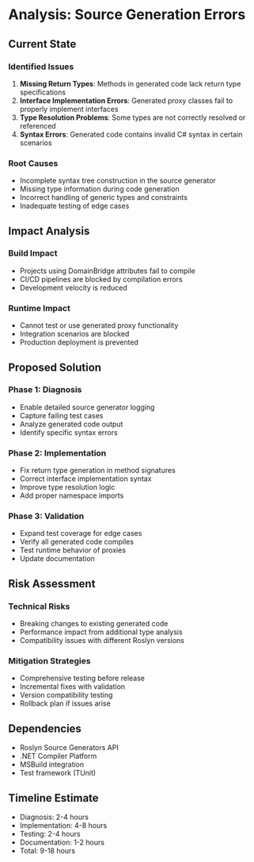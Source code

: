 # Analysis: Source Generation Errors

## Current State

### Identified Issues
1. **Missing Return Types**: Methods in generated code lack return type specifications
2. **Interface Implementation Errors**: Generated proxy classes fail to properly implement interfaces
3. **Type Resolution Problems**: Some types are not correctly resolved or referenced
4. **Syntax Errors**: Generated code contains invalid C# syntax in certain scenarios

### Root Causes
- Incomplete syntax tree construction in the source generator
- Missing type information during code generation
- Incorrect handling of generic types and constraints
- Inadequate testing of edge cases

## Impact Analysis

### Build Impact
- Projects using DomainBridge attributes fail to compile
- CI/CD pipelines are blocked by compilation errors
- Development velocity is reduced

### Runtime Impact
- Cannot test or use generated proxy functionality
- Integration scenarios are blocked
- Production deployment is prevented

## Proposed Solution

### Phase 1: Diagnosis
- Enable detailed source generator logging
- Capture failing test cases
- Analyze generated code output
- Identify specific syntax errors

### Phase 2: Implementation
- Fix return type generation in method signatures
- Correct interface implementation syntax
- Improve type resolution logic
- Add proper namespace imports

### Phase 3: Validation
- Expand test coverage for edge cases
- Verify all generated code compiles
- Test runtime behavior of proxies
- Update documentation

## Risk Assessment

### Technical Risks
- Breaking changes to existing generated code
- Performance impact from additional type analysis
- Compatibility issues with different Roslyn versions

### Mitigation Strategies
- Comprehensive testing before release
- Incremental fixes with validation
- Version compatibility testing
- Rollback plan if issues arise

## Dependencies
- Roslyn Source Generators API
- .NET Compiler Platform
- MSBuild integration
- Test framework (TUnit)

## Timeline Estimate
- Diagnosis: 2-4 hours
- Implementation: 4-8 hours
- Testing: 2-4 hours
- Documentation: 1-2 hours
- Total: 9-18 hours